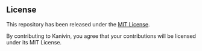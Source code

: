 
## License
This repository has been released under the [MIT License](LICENSE).

By contributing to Kanivin, you agree that your contributions will be licensed under its MIT License.
